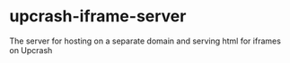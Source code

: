 # upcrash-iframe-server
The server for hosting on a separate domain and serving html for iframes on Upcrash
